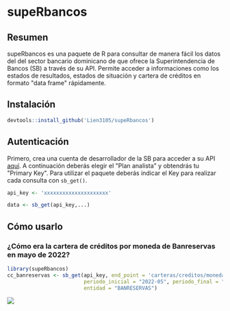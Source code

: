 # supeRbancos

## Resumen
supeRbancos es una paquete de R para consultar de manera fácil los datos del del sector bancario dominicano de que ofrece la Superintendencia de Bancos (SB) a través de su API. Permite acceder a informaciones como los estados de resultados, estados de situación y cartera de créditos en formato "data frame" rápidamente.

## Instalación
```r
devtools::install_github('Lien3105/supeRbancos')
```

## Autenticación
Primero, crea una cuenta de desarrollador de la SB para acceder a su API [aquí](https://desarrollador.sb.gob.do/). A continuación deberás elegir el "Plan analista" y obtendrás tu "Primary Key". Para utilizar el paquete deberás indicar el Key para realizar cada consulta con `sb_get()`.

```r
api_key <- 'xxxxxxxxxxxxxxxxxxxxx'

data <- sb_get(api_key,...)
```

## Cómo usarlo
### ¿Cómo era la cartera de créditos por moneda de Banreservas en mayo de 2022?
```r
library(supeRbancos)
cc_banreservas <- sb_get(api_key, end_point = 'carteras/creditos/moneda',
                         periodo_inicial = "2022-05", periodo_final = "2022-05",
                         entidad = "BANRESERVAS")
```

<img src = "man/figures/README-df-cc-banreservas.png" />